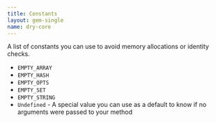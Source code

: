 ```yaml
---
title: Constants
layout: gem-single
name: dry-core
---
```


A list of constants you can use to avoid memory allocations or identity checks.

* `EMPTY_ARRAY`
* `EMPTY_HASH`
* `EMPTY_OPTS`
* `EMPTY_SET`
* `EMPTY_STRING`
* `Undefined` - A special value you can use as a default to know if no arguments were passed to your method
